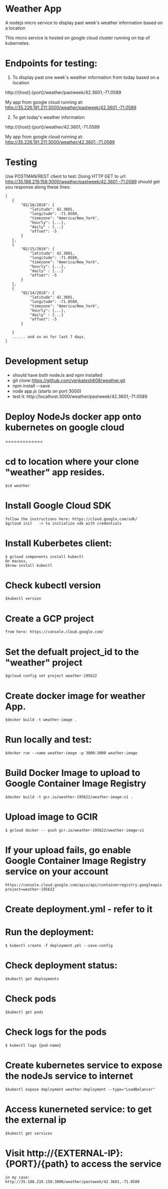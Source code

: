 Weather App
=============

A nodejs micro service to display past week's weather information based on a location

This micro service is hosted on google cloud cluster running on top of kubernetes.

# Endpoints for testing:

1. To display past one week's weather information from today based on a location

http://{host}:{port}/weather/pastweek/42.3601,-71.0589

My app from google cloud running at:
http://35.226.191.211:3000/weather/pastweek/42.3601,-71.0589


2. To get today's weather information

http://{host}:{port}/weather/42.3601,-71.0589

My app from google cloud running at:
http://35.226.191.211:3000/weather/42.3601,-71.0589

# Testing
Use POSTMAN/REST client to test:
Doing HTTP GET to url: http://35.188.219.158:3000/weather/pastweek/42.3601,-71.0589
should get you response along these lines:

 ```
 [
    {
        "02/16/2018": {
            "latitude": 42.3601,
            "longitude": -71.0589,
            "timezone": "America/New_York",
            "hourly": {...},
            "daily" : {...}
            "offset": -5
        }
    },
    {
        "02/15/2018": {
			"latitude": 42.3601,
            "longitude": -71.0589,
            "timezone": "America/New_York",
            "hourly": {...},
            "daily" : {...}
            "offset": -5
        }
    },
    {	
    	"02/14/2018": {
			"latitude": 42.3601,
            "longitude": -71.0589,
            "timezone": "America/New_York",
            "hourly": {...},
            "daily" : {...}
            "offset": -5
        }

	}
	...... and so on for last 7 days.
]
```

Development setup
=============

* should have both nodeJs and npm installed
* git clone https://github.com/venkatesh608/weather.git
* npm install --save
* node app.js    (starts on port 3000)
* test it: http://localhost:3000/weather/pastweek/42.3601,-71.0589

# Deploy NodeJs docker app onto kubernetes on google cloud
=============

# cd to location where your clone "weather" app resides.
	$cd weather
# Install Google Cloud SDK
	follow the instructions here: https://cloud.google.com/sdk/
	$gcloud init   -> to initialize sdk with credentials
# Install Kuberbetes client:
	$ gcloud components install kubectl
	On macosx, 
	$brew install kubectl
# Check kubectl version
	$kubectl version
# Create a GCP project
	from here: https://console.cloud.google.com/
# Set the defualt project_id to the "weather" project
	$gcloud config set project weather-195622
# Create docker image for weather App.
	$docker build -t weather-image . 
# Run locally and test: 
	$docker run --name weather-image -p 3000:3000 weather-image	
# Build Docker Image to upload to Google Container Image Registry
	$docker build -t gcr.io/weather-195622/weather-image:v1 .
# Upload image to GCIR
	$ gcloud docker -- push gcr.io/weather-195622/weather-image:v1
# If your upload fails, go enable Google Container Image Registry service on your account
	https://console.cloud.google.com/apis/api/containerregistry.googleapis.com/overview?project=weather-195622 
# Create deployment.yml - refer to it
# Run the deployment:
	$ kubectl create -f deployment.yml --save-config
# Check deployment status:
	$kubectl get deployments
# Check pods
	$kubectl get pods
# Check logs for the pods
	$ kubectl logs {pod-name}
# Create kubernetes service to expose the nodeJs service to internet
	$kubectl expose deployment weather-deployment --type="LoadBalancer"
# Access kunerneted service: to get the external ip
	$kubectl get services
# Visit http://{EXTERNAL-IP}:{PORT}/{path} to access the service
	in my case: http://35.188.219.158:3000/weather/pastweek/42.3601,-71.0589












